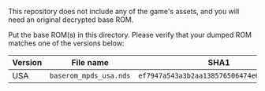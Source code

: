 This repository does not include any of the game's assets, and you will need an original decrypted base ROM.

Put the base ROM(s) in this directory. Please verify that your dumped ROM matches one of the versions below:

| Version | File name              | SHA1                                       |
| ------- | ---------------------- | ------------------------------------------ |
| USA     | `baserom_mpds_usa.nds` | `ef7947a543a3b2aa138576506474e6c4ac317141` |